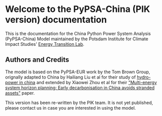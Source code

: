 # Welcome to the PyPSA-China (PIK version) documentation
This is the documentation for the China Python Power System Analysis (PyPSA-China) Model maintained  by the Potsdam Institute for Climate Impact Studies' [Energy Transition Lab](https://www.pik-potsdam.de/en/institute/labs/energy-transition/energy-transition-lab).


## Authors and Credits

The model is based on the PyPSA-EUR work by the Tom Brown Group, orignally adapted to China by Hailiang Liu et al for their study of [hydro-power in china](https://doi.org/10.1016/j.apenergy.2019.02.009) and extended by Xiaowei Zhou et al for their  ["Multi-energy system horizon planning: Early decarbonisation in China avoids stranded assets"](doi.org/10.1049/ein2.12011) paper. 

This version has been re-written by the PIK team. It is not yet published, please contact us in case you are interested in using the model.